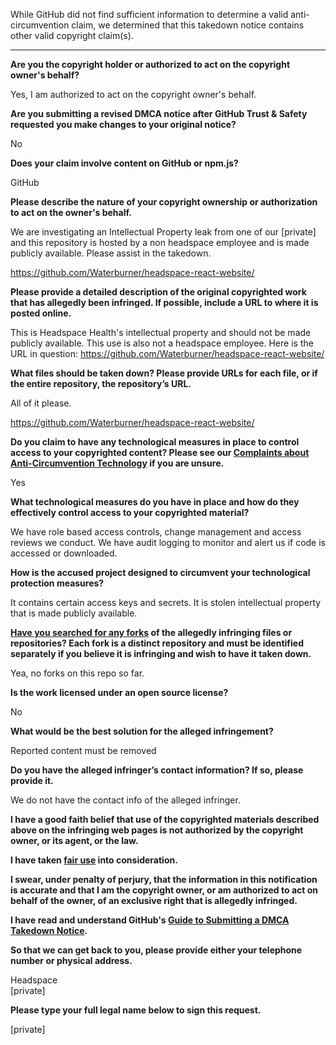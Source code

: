While GitHub did not find sufficient information to determine a valid anti-circumvention claim, we determined that this takedown notice contains other valid copyright claim(s).

---

**Are you the copyright holder or authorized to act on the copyright owner's behalf?**

Yes, I am authorized to act on the copyright owner's behalf.

**Are you submitting a revised DMCA notice after GitHub Trust & Safety requested you make changes to your original notice?**

No

**Does your claim involve content on GitHub or npm.js?**

GitHub

**Please describe the nature of your copyright ownership or authorization to act on the owner's behalf.**

We are investigating an Intellectual Property leak from one of our [private] and this repository is hosted by a non headspace employee and is made publicly available. Please assist in the takedown.

https://github.com/Waterburner/headspace-react-website/

**Please provide a detailed description of the original copyrighted work that has allegedly been infringed. If possible, include a URL to where it is posted online.**

This is Headspace Health's intellectual property and should not be made publicly available. This use is also not a headspace employee.
Here is the URL in question: https://github.com/Waterburner/headspace-react-website/

**What files should be taken down? Please provide URLs for each file, or if the entire repository, the repository’s URL.**

All of it please.

https://github.com/Waterburner/headspace-react-website/

**Do you claim to have any technological measures in place to control access to your copyrighted content? Please see our <a href="https://docs.github.com/articles/guide-to-submitting-a-dmca-takedown-notice#complaints-about-anti-circumvention-technology">Complaints about Anti-Circumvention Technology</a> if you are unsure.**

Yes

**What technological measures do you have in place and how do they effectively control access to your copyrighted material?**

We have role based access controls, change management and access reviews we conduct. We have audit logging to monitor and alert us if code is accessed or downloaded.

**How is the accused project designed to circumvent your technological protection measures?**

It contains certain access keys and secrets. It is stolen intellectual property that is made publicly available.

**<a href="https://docs.github.com/articles/dmca-takedown-policy#b-what-about-forks-or-whats-a-fork">Have you searched for any forks</a> of the allegedly infringing files or repositories? Each fork is a distinct repository and must be identified separately if you believe it is infringing and wish to have it taken down.**

Yea, no forks on this repo so far.

**Is the work licensed under an open source license?**

No

**What would be the best solution for the alleged infringement?**

Reported content must be removed

**Do you have the alleged infringer’s contact information? If so, please provide it.**

We do not have the contact info of the alleged infringer.

**I have a good faith belief that use of the copyrighted materials described above on the infringing web pages is not authorized by the copyright owner, or its agent, or the law.**

**I have taken <a href="https://www.lumendatabase.org/topics/22">fair use</a> into consideration.**

**I swear, under penalty of perjury, that the information in this notification is accurate and that I am the copyright owner, or am authorized to act on behalf of the owner, of an exclusive right that is allegedly infringed.**

**I have read and understand GitHub's <a href="https://docs.github.com/articles/guide-to-submitting-a-dmca-takedown-notice/">Guide to Submitting a DMCA Takedown Notice</a>.**

**So that we can get back to you, please provide either your telephone number or physical address.**

Headspace  
[private]

**Please type your full legal name below to sign this request.**

[private]
